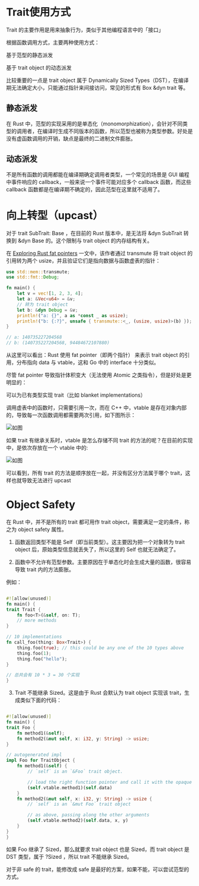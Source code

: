 
# Trait使用方式

Trait 的主要作用是用来抽象行为，类似于其他编程语言中的「接口」

根据函数调用方式，主要两种使用方式：

基于范型的静态派发

基于 trait object 的动态派发

比较重要的一点是 trait object 属于 Dynamically Sized Types（DST），在编译期无法确定大小，只能通过指针来间接访问，常见的形式有 Box<dyn trait> &dyn trait 等。

## 静态派发

在 Rust 中，范型的实现采用的是单态化（monomorphization），会针对不同类型的调用者，在编译时生成不同版本的函数，所以范型也被称为类型参数。好处是没有虚函数调用的开销，缺点是最终的二进制文件膨胀。

## 动态派发

不是所有函数的调用都能在编译期确定调用者类型，一个常见的场景是 GUI 编程中事件响应的 callback，一般来说一个事件可能对应多个 callback 函数，而这些 callback 函数都是在编译期不确定的，因此范型在这里就不适用了。

# 向上转型（upcast）

对于 trait SubTrait: Base ，在目前的 Rust 版本中，是无法将 &dyn SubTrait 转换到 &dyn Base 的。这个限制与 trait object 的内存结构有关。

在 [Exploring Rust fat pointers](https://iandouglasscott.com/2018/05/28/exploring-rust-fat-pointers/) 一文中，该作者通过 transmute 将 trait object 的引用转为两个 usize，并且验证它们是指向数据与函数虚表的指针：

```rs 
use std::mem::transmute;
use std::fmt::Debug;

fn main() {
    let v = vec![1, 2, 3, 4];
    let a: &Vec<u64> = &v;
    // 转为 trait object
    let b: &dyn Debug = &v;
    println!("a: {}", a as *const _ as usize);
    println!("b: {:?}", unsafe { transmute::<_, (usize, usize)>(b) });
}

// a: 140735227204568
// b: (140735227204568, 94484672107880)
```

从这里可以看出：Rust 使用 fat pointer（即两个指针） 来表示 trait object 的引用，分布指向 data 与 vtable，这和 Go 中的 interface 十分类似。

尽管 fat pointer 导致指针体积变大（无法使用 Atomic 之类指令），但是好处是更明显的：


可以为已有类型实现 trait（比如 blanket implementations）


调用虚表中的函数时，只需要引用一次，而在 C++ 中，vtable 是存在对象内部的，导致每一次函数调用都需要两次引用，如下图所示：

![如图](../../Pictures/Screenshots/Screenshot_2024-09-27-19-45-12_1920x1080.png)

如果 trait 有继承关系时，vtable 是怎么存储不同 trait 的方法的呢？在目前的实现中，是依次存放在一个 vtable 中的: 

![如图](../../Pictures/Screenshots/Screenshot_2024-09-27-19-45-55_1920x1080.png)


可以看到，所有 trait 的方法是顺序放在一起，并没有区分方法属于哪个 trait，这样也就导致无法进行 upcast

# Object Safety

在 Rust 中，并不是所有的 trait 都可用作 trait object，需要满足一定的条件，称之为 object safety 属性。

1. 函数返回类型不能是 Self（即当前类型）。这主要因为把一个对象转为 trait object 后，原始类型信息就丢失了，所以这里的 Self 也就无法确定了。

2. 函数中不允许有范型参数。主要原因在于单态化时会生成大量的函数，很容易导致 trait 内的方法膨胀。

例如：
```rs 

#![allow(unused)]
fn main() {
trait Trait {
    fn foo<T>(&self, on: T);
    // more methods
}

// 10 implementations
fn call_foo(thing: Box<Trait>) {
    thing.foo(true); // this could be any one of the 10 types above
    thing.foo(1);
    thing.foo("hello");
}

// 总共会有 10 * 3 = 30 个实现
}
```

3. Trait 不能继承 Sized。这是由于 Rust 会默认为 trait object 实现该 trait，生成类似下面的代码：

```rs 

#![allow(unused)]
fn main() {
trait Foo {
    fn method1(&self);
    fn method2(&mut self, x: i32, y: String) -> usize;
}

// autogenerated impl
impl Foo for TraitObject {
    fn method1(&self) {
        // `self` is an `&Foo` trait object.

        // load the right function pointer and call it with the opaque data pointer
        (self.vtable.method1)(self.data)
    }
    fn method2(&mut self, x: i32, y: String) -> usize {
        // `self` is an `&mut Foo` trait object

        // as above, passing along the other arguments
        (self.vtable.method2)(self.data, x, y)
    }
}
}
```

如果 Foo 继承了 Sized，那么就要求 trait object 也是 Sized，而 trait object 是 DST 类型，属于 ?Sized ，所以 trait 不能继承 Sized。

对于非 safe 的 trait，能修改成 safe 是最好的方案，如果不能，可以尝试范型的方式。


